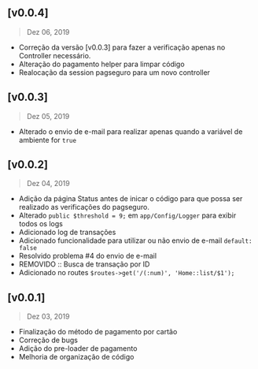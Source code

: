 ## [v0.0.4]
> Dez 06, 2019

- Correção da versão [v0.0.3] para fazer a verificação apenas no Controller necessário.
- Alteração do pagamento helper para limpar código
- Realocação da session pagseguro para um novo controller

## [v0.0.3]
> Dez 05, 2019

- Alterado o envio de e-mail para realizar apenas quando a variável de ambiente for `true`

## [v0.0.2]
> Dez 04, 2019

- Adição da página Status antes de inicar o código para que possa ser realizado as verificações do pagseguro.
- Alterado `public $threshold = 9;` em `app/Config/Logger` para exibir todos os logs
- Adicionado log de transações
- Adicionado funcionalidade para utilizar ou não envio de e-mail `default: false`
- Resolvido problema #4 do envio de e-mail
- REMOVIDO :: Busca de transação por ID 
- Adicionado no routes `$routes->get('/(:num)', 'Home::list/$1');`

## [v0.0.1]
> Dez 03, 2019

- Finalização do método de pagamento por cartão
- Correção de bugs
- Adição do pre-loader de pagamento
- Melhoria de organização de código
